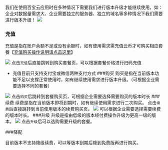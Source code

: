我们在使用百宝云应用时在多种情况下需要我们进行版本升级才能继续使用，如：企业对数据量需求大、企业需要独立的服务器、独立的域名等多种情况下我们需要进行版本升级！
![](http://docfiles.baibaoyun.com/Fs8LGrPoxHX7e9NmWS1AKWKIAN9m)
### 充值
充值是指在账户余额不足或没有余额时，如有使用需求需充值云币才可购买相应套餐【[充值购买操作说明请点击这里](https://doc.baibaoyun.com/detailed/1085)】

![](http://docfiles.baibaoyun.com/Fsnm7IAexkPxPBEv6zPX_s9gDSmR)
点击`充值`后直接跳转到购买套餐页，可以根据套餐价格进行扫码充值
* 充值目前只支持支付宝或微信两种支付方式
###购买
购买是指在当前版本功能不足以支撑正常使用时，如有继续使用需求进行版本升级。（可根据企业需要选择不同的套餐）

![](http://docfiles.baibaoyun.com/FkGrCxsqyklieKgcwk23pwG2giWN)
点击`购买`后跳转到套餐购买页，可根据企业需要选择需要购买的版本时长
###续费
续费是指在当前版本即将到期时，如有继续使用需求进行二次购买。
点击`续费`后直接跳转到当前使用版本的续费购买页。
![](http://docfiles.baibaoyun.com/Fj5Sl76YT09rsG-H7Kh9KzPvbiaR)
可以根据企业需要选择需要续费的版本时长。
###升级
升级是指由低级的版本经付费操作升级为更高一级的版本。
![](http://docfiles.baibaoyun.com/FmmWQU0zlxOMhs9SWLoXNh-VvjFs)
点击`升级`后可以选购需要升级的套餐。

###降配

目前版本不支持降级续费，可以等版本到期后降到免费版再进行购买。